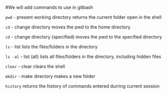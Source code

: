 #We will add commands to use in gitbash

`pwd` - present working directory
returns the current folder open in the shell

`cd` - change directory
moves the pwd to the home directory

`cd` - change directory (specified)
moves the pwd to the specified directory

`ls` - list
lists the files/folders in the directory

`ls -al` - list (all)
lists all files/folders in the directory, including hidden files

`clear` - clear
clears the shell

`mkdir` - make directory
makes a new folder

`history`
returns the history of commands entered durring current session

